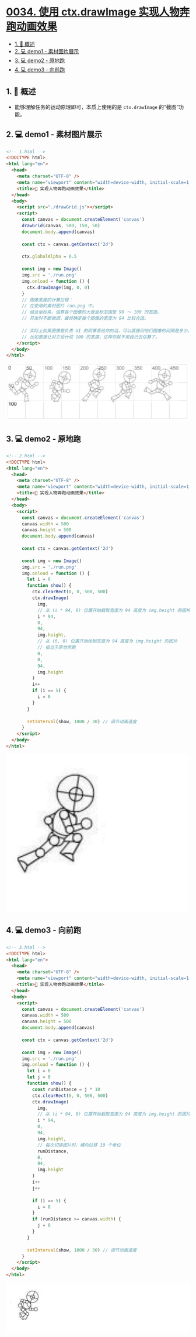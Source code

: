 # [0034. 使用 ctx.drawImage 实现人物奔跑动画效果](https://github.com/Tdahuyou/TNotes.canvas/tree/main/notes/0034.%20%E4%BD%BF%E7%94%A8%20ctx.drawImage%20%E5%AE%9E%E7%8E%B0%E4%BA%BA%E7%89%A9%E5%A5%94%E8%B7%91%E5%8A%A8%E7%94%BB%E6%95%88%E6%9E%9C)

<!-- region:toc -->

- [1. 📝 概述](#1--概述)
- [2. 💻 demo1 - 素材图片展示](#2--demo1---素材图片展示)
- [3. 💻 demo2 - 原地跑](#3--demo2---原地跑)
- [4. 💻 demo3 - 向前跑](#4--demo3---向前跑)

<!-- endregion:toc -->

## 1. 📝 概述

- 能够理解任务的运动原理即可，本质上使用的是 `ctx.drawImage` 的“截图”功能。

## 2. 💻 demo1 - 素材图片展示

```html
<!-- 1.html -->
<!DOCTYPE html>
<html lang="en">
  <head>
    <meta charset="UTF-8" />
    <meta name="viewport" content="width=device-width, initial-scale=1.0" />
    <title>📝 实现人物奔跑动画效果</title>
  </head>
  <body>
    <script src="./drawGrid.js"></script>
    <script>
      const canvas = document.createElement('canvas')
      drawGrid(canvas, 500, 150, 50)
      document.body.append(canvas)

      const ctx = canvas.getContext('2d')

      ctx.globalAlpha = 0.5

      const img = new Image()
      img.src = './run.png'
      img.onload = function () {
        ctx.drawImage(img, 0, 0)
      }
      // 图像宽度的计算过程：
      // 在使用的素材图片 run.png 中。
      // 结合坐标系，估算各个图像的大致坐标范围是 90 ～ 100 的宽度。
      // 开发时不断微调，最终确定每个图像的宽度为 94 比较合适。

      // 实际上如果图像是负责 UI 的同事丢给你的话，可以直接问他们图像的间隔是多少。
      // 比如直接让对方设计成 100 的宽度，这样你就不用自己去估算了。
    </script>
  </body>
</html>
```

![](assets/2024-10-04-11-40-47.png)

## 3. 💻 demo2 - 原地跑

```html
<!-- 2.html -->
<!DOCTYPE html>
<html lang="en">
  <head>
    <meta charset="UTF-8" />
    <meta name="viewport" content="width=device-width, initial-scale=1.0" />
    <title>📝 实现人物奔跑动画效果</title>
  </head>
  <body>
    <script>
      const canvas = document.createElement('canvas')
      canvas.width = 500
      canvas.height = 500
      document.body.append(canvas)

      const ctx = canvas.getContext('2d')

      const img = new Image()
      img.src = './run.png'
      img.onload = function () {
        let i = 0
        function show() {
          ctx.clearRect(0, 0, 500, 500)
          ctx.drawImage(
            img,
            // 从 (i * 94, 0) 位置开始截取宽度为 94 高度为 img.height 的图片
            i * 94,
            0,
            94,
            img.height,
            // 从 (0, 0) 位置开始绘制宽度为 94 高度为 img.height 的图片
            // 相当于原地奔跑
            0,
            0,
            94,
            img.height
          )
          i++
          if (i == 5) {
            i = 0
          }
        }

        setInterval(show, 1000 / 30) // 调节动画速度
      }
    </script>
  </body>
</html>
```

![](assets/demo2-使用%20ctx.drawImage%20实现人物奔跑动画效果.gif)

## 4. 💻 demo3 - 向前跑

```html
<!-- 3.html -->
<!DOCTYPE html>
<html lang="en">
  <head>
    <meta charset="UTF-8" />
    <meta name="viewport" content="width=device-width, initial-scale=1.0" />
    <title>📝 实现人物奔跑动画效果</title>
  </head>
  <body>
    <script>
      const canvas = document.createElement('canvas')
      canvas.width = 500
      canvas.height = 500
      document.body.append(canvas)

      const ctx = canvas.getContext('2d')

      const img = new Image()
      img.src = './run.png'
      img.onload = function () {
        let i = 0
        let j = 0
        function show() {
          const runDistance = j * 10
          ctx.clearRect(0, 0, 500, 500)
          ctx.drawImage(
            img,
            // 从 (i * 94, 0) 位置开始截取宽度为 94 高度为 img.height 的图片
            i * 94,
            0,
            94,
            img.height,
            // 每次切换图片时，横向位移 10 个单位
            runDistance,
            0,
            94,
            img.height
          )
          i++
          j++

          if (i == 5) {
            i = 0
          }
          if (runDistance >= canvas.width) {
            j = 0
          }
        }

        setInterval(show, 1000 / 30) // 调节动画速度
      }
    </script>
  </body>
</html>
```

![](assets/demo3-使用%20ctx.drawImage%20实现人物奔跑动画效果.gif)
